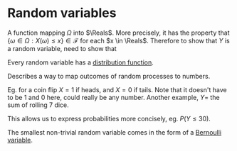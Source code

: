 # Random variables

A function mapping $\Omega$ into $\Reals$. More precisely, it has the property
that $\{\omega \in \Omega: X(\omega) \leq x\} \in \mathcal{F}$ for each $x \in
\Reals$. Therefore to show that $Y$ is a random variable, need to show that 

Every random variable has a [distribution function](202210071536).

Describes a way to map outcomes of random processes to numbers.

Eg. for a coin flip $X = 1$ if heads, and $X = 0$ if tails. Note that it doesn't
have to be 1 and 0 here, could really be any number. Another example, $Y =$ the
sum of rolling 7 dice.

This allows us to express probabilities more concisely, eg. $P(Y \leq 30)$.

The smallest non-trivial random variable comes in the form of a [Bernoulli variable](202210081010).
